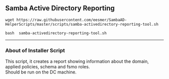 ## Samba Active Directory Reporting


```
wget https://raw.githubusercontent.com/eesmer/SambaAD-HelperScripts/master/scripts/samba-activedirectory-reporting-tool.sh
```
```
bash  samba-activedirectory-reporting-tool.sh
```

---

### About of Installer Script
This script, it creates a report showing information about the domain, applied policies, schema and fsmo roles. <br>
Should be run on the DC machine. <br>
